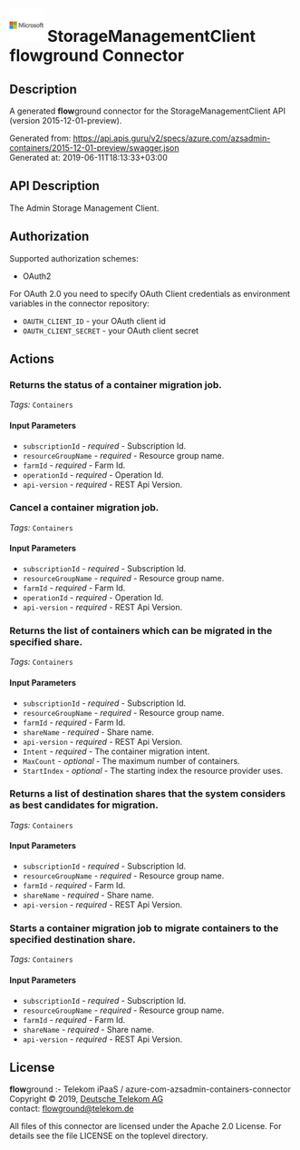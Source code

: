 # ![LOGO](logo.png) StorageManagementClient **flow**ground Connector

## Description

A generated **flow**ground connector for the StorageManagementClient API (version 2015-12-01-preview).

Generated from: https://api.apis.guru/v2/specs/azure.com/azsadmin-containers/2015-12-01-preview/swagger.json<br/>
Generated at: 2019-06-11T18:13:33+03:00

## API Description

The Admin Storage Management Client.

## Authorization

Supported authorization schemes:
- OAuth2

For OAuth 2.0 you need to specify OAuth Client credentials as environment variables in the connector repository:
* `OAUTH_CLIENT_ID` - your OAuth client id
* `OAUTH_CLIENT_SECRET` - your OAuth client secret

## Actions

### Returns the status of a container migration job.

*Tags:* `Containers`

#### Input Parameters
* `subscriptionId` - _required_ - Subscription Id.
* `resourceGroupName` - _required_ - Resource group name.
* `farmId` - _required_ - Farm Id.
* `operationId` - _required_ - Operation Id.
* `api-version` - _required_ - REST Api Version.

### Cancel a container migration job.

*Tags:* `Containers`

#### Input Parameters
* `subscriptionId` - _required_ - Subscription Id.
* `resourceGroupName` - _required_ - Resource group name.
* `farmId` - _required_ - Farm Id.
* `operationId` - _required_ - Operation Id.
* `api-version` - _required_ - REST Api Version.

### Returns the list of containers which can be migrated in the specified share.

*Tags:* `Containers`

#### Input Parameters
* `subscriptionId` - _required_ - Subscription Id.
* `resourceGroupName` - _required_ - Resource group name.
* `farmId` - _required_ - Farm Id.
* `shareName` - _required_ - Share name.
* `api-version` - _required_ - REST Api Version.
* `Intent` - _required_ - The container migration intent.
* `MaxCount` - _optional_ - The maximum number of containers.
* `StartIndex` - _optional_ - The starting index the resource provider uses.

### Returns a list of destination shares that the system considers as best candidates for migration.

*Tags:* `Containers`

#### Input Parameters
* `subscriptionId` - _required_ - Subscription Id.
* `resourceGroupName` - _required_ - Resource group name.
* `farmId` - _required_ - Farm Id.
* `shareName` - _required_ - Share name.
* `api-version` - _required_ - REST Api Version.

### Starts a container migration job to migrate containers to the specified destination share.

*Tags:* `Containers`

#### Input Parameters
* `subscriptionId` - _required_ - Subscription Id.
* `resourceGroupName` - _required_ - Resource group name.
* `farmId` - _required_ - Farm Id.
* `shareName` - _required_ - Share name.
* `api-version` - _required_ - REST Api Version.

## License

**flow**ground :- Telekom iPaaS / azure-com-azsadmin-containers-connector<br/>
Copyright © 2019, [Deutsche Telekom AG](https://www.telekom.de)<br/>
contact: flowground@telekom.de

All files of this connector are licensed under the Apache 2.0 License. For details
see the file LICENSE on the toplevel directory.
